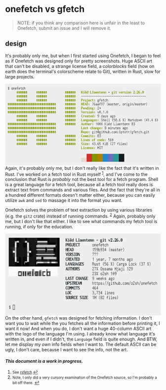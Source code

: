 # onefetch vs gfetch

> NOTE: if you think any comparison here is unfair in the least to Onefetch,
> submit an issue and I will remove it.

## design

It's probably only me, but when I first started using Onefetch, I began to feel
as if Onefetch was designed only for pretty screenshots. Huge ASCII art that
can't be disabled, a strange license field, a *colorblocks* field (how on earth
does the terminal's colorscheme relate to Git), written in Rust, slow for large
projects.

<img src="img/onefetch-gfe-light.png" alt="onefetch" align="right"
height="264px" width="512">

Again, it's probably only me, but I don't really like the fact that it's written
in Rust. I've worked on a fetch tool in Rust myself <sup id="a1">[1](#f1)</sup>,
and I've come to the conclusion that Rust is *probably* not the best tool for a
fetch program. Shell is a great language for a fetch tool, because all a fetch
tool really does is extract text from commands and various files. And the fact
that they're all in a hundred different formats doesn't matter either, because
you can easily utilize `awk` and `sed` to massage it into the format you want.

Onefetch solves the problem of text extraction by using various libraries (e.g.
the `git2` crate) instead of running commands. <sup id="a2">[2](#f2)</sup>
Again, probably only me, but I don't like that either. I like to see what
commands my fetch tool is running, if only for the education.

<img src="img/onefetch-light.png" alt="onefetch" align="right"
height="264px" width="512">

On the other hand, `gfetch` was designed for fetching information. I don't want
you to wait while the you fetches all the information before printing
it, I want it now! And when you do, I don't want a huge 40-column ASCII art with
the logo of the language I'm using. I already know what language it's written
in, and even if I didn't, the `Language` field is quite enough. And BTW, let me
display my *own* info fields when I want to. The default ASCII can be ugly, I
don't care, because I want to see the info, not the art.


#### *This document is a work in progress.*

1. <small id="f1"> See [rsfetch](https://github.com/rsfetch/rsfetch) </small>
[↩](#a1)
2. <small id="f2"> Note, I only did a very cursory examination of the Onefetch
source, so I'm probably a bit off there. </small> [↩](#a2)
